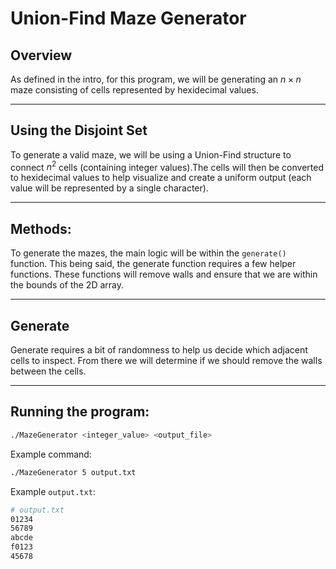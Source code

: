 # Union-Find Maze Generator

## Overview
As defined in the intro, for this program, we will be generating an $n \times n$ maze consisting of cells represented by hexidecimal values.

---

## Using the Disjoint Set
To generate a valid maze, we will be using a Union-Find structure to connect $n^2$ cells (containing integer values).The cells will then be converted to hexidecimal values to help visualize and create a uniform output (each value will be represented by a single character).

---

## Methods:
To generate the mazes, the main logic will be within the `generate()` function. This being said, the generate function requires a few helper functions. These functions will remove walls and ensure that we are within the bounds of the 2D array.

---

## Generate
Generate requires a bit of randomness to help us decide which adjacent cells to inspect. From there we will determine if we should remove the walls between the cells.

---

## Running the program:
```sh
./MazeGenerator <integer_value> <output_file>
```

Example command:
```sh
./MazeGenerator 5 output.txt
```

Example `output.txt`:
```sh
# output.txt
01234
56789
abcde
f0123
45678
```
